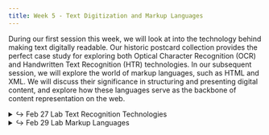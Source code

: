 ```yaml
---
title: Week 5 - Text Digitization and Markup Languages
---
```


During our first session this week, we will look at  into the technology behind making text digitally readable. Our historic postcard collection provides the perfect case study for exploring both Optical Character Recognition (OCR) and Handwritten Text Recognition (HTR) technologies. In our subsequent session, we will explore the world of markup languages, such as HTML and XML. We will discuss their significance in structuring and presenting digital content, and explore how these languages serve as the backbone of content representation on the web.

<details>
  <summary class="session-summary">
    <span class="arrow">↪</span>
    <span class="date-label">Feb 27</span>
    <span class="label label-red">Lab</span>
    <span class="session-title">Text Recognition Technologies</span>
  </summary>
  <div markdown="1">
- [Slides](https://docs.google.com/presentation/d/1PjYnYRgqjD_MzFKO2Ryma4g-U0eo_6usRbizasL0NiU/edit?usp=sharing)
- Pre-Class Reflection:
  - [Terras, Melissa. “The Role of the Library When Computers Can Read: Critically Adopting Handwritten Text Recognition (HTR) Technologies to Support Research.”](https://app.perusall.com/courses/introdh24/terras-2022-the-role-of-the-library-when-computers-can-read-c-404383324) _The Rise of AI_, edited by Amanda Wheatley and Sandy Hervieux, ACRL - Association of College & Research Libraries, 2022, pp. 137–48.
  <!-- - [Terras, Melissa. “Present, Not Voting: Digital Humanities in the Panopticon.”](https://app.perusall.com/courses/introdh24/terras_2012_present-not-voting) _Understanding Digital Humanities_, edited by David M. Berry, Palgrave Macmillan UK, 2012, pp. 172–90. -->
  - [Cordell, Ryan. “Q I-Jtb the Raven. Taking Dirty OCR Seriously.”](https://app.perusall.com/courses/introdh24/cordell_2017_q-i-jtb-the-raven) _Book History_, vol. 20, 2017, pp. 188–225.
  - **Post your reflection in the** <a href="https://introtodh--spring2024.slack.com/archives/C06F1KS1ULT" style="color: #ee6374;">**#reflections** </a>**channel on Slack** <a style="color: #ee6374;">**before 9:00AM on the day of our class.**</a>
</div>
</details>

<details>
  <summary class="session-summary">
    <span class="arrow">↪</span>
    <span class="date-label">Feb 29</span>
    <span class="label label-red">Lab</span>
    <span class="session-title">Markup Languages</span>
  </summary>
  <div markdown="1">
- [Slides](https://docs.google.com/presentation/d/1F0hTJiImGdV_icKhychBJj2s7YROGTyDqs1KglKYXhU/edit?usp=sharing)
- Pre-Class Reflection:
  - [Beshero-Bondar, Elisa, Lee Skallerup Bessette, Quinn Dombrowski, and Roopika Risam. “DSC #5: The DSC and the Impossible TEI Quandaries.”](https://app.perusall.com/courses/introdh24/dsc-5-the-dsc-and-the-impossible-tei-quandaries-the-data-sitters-club) _The Data-Sitters Club_. June 25, 2020.
  - [Budak, Nick. “Representing Gender in the Shakespeare and Company Project.”](https://shakespeareandco.princeton.edu/analysis/2019/12/representing-gender-in-the-shakespeare-and-company-project/) _Shakespeare and Company Project_, Version 1.5.7., 12 Dec. 2019. <small>&rarr; **Perusall annotations not required for this article.**</small>
</div>
</details>
